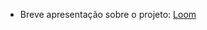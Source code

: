 - Breve apresentação sobre o projeto: [Loom](https://www.loom.com/share/e72574e73df74a15b791a9e4f3a21ff8)
